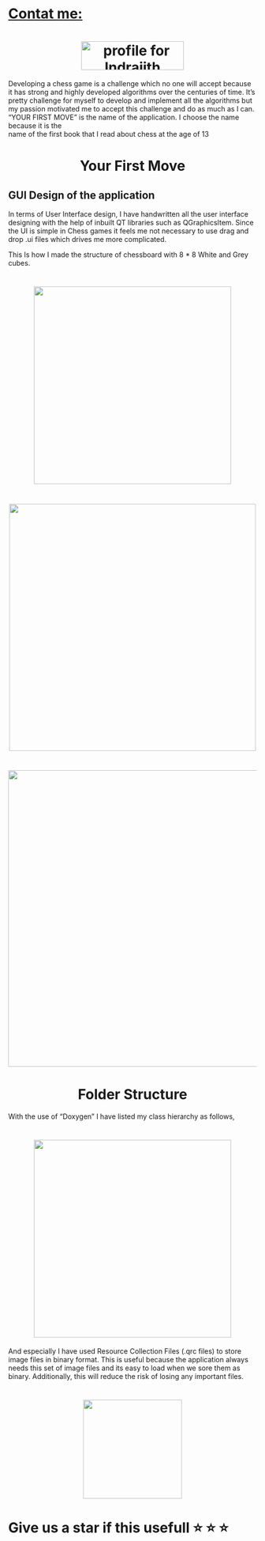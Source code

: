 # <a href="https://www.linkedin.com/in/indrajith-ekanayake/">Contat me:</a>
<h1 align="middle"><a href="https://stackexchange.com/users/11078123/indrajith-ekanayake"><img src="https://stackexchange.com/users/flair/11078123.png" width="208" height="58" alt="profile for Indrajith Ekanayake on Stack Exchange, a network of free, community-driven Q&amp;A sites" title="profile for Indrajith Ekanayake on Stack Exchange, a network of free, community-driven Q&amp;A sites" /></a></h1>
    
Developing a chess game is a challenge which no one will
accept because it has strong and highly developed algorithms over the centuries of
time. It’s pretty challenge for myself to develop and implement all the algorithms but
my passion motivated me to accept this challenge and do as much as I can. “YOUR
FIRST MOVE” is the name of the application. I choose the name because it is the    
name of the first book that I read about chess at the age of 13

<h1 align="middle">Your First Move</h1>
<h2>GUI Design of the application</h2>
In terms of User Interface design, I have handwritten all the user interface designing
with the help of inbuilt QT libraries such as QGraphicsItem. Since the UI is simple in
Chess games it feels me not necessary to use drag and drop .ui files which drives me
more complicated.

This Is how I made the structure of chessboard with 8 * 8 White and Grey cubes.

<h1 align="middle"><img align="center" src="https://github.com/Semicolon10/YourFirstMove/blob/master/screenshots/cubes.png" width="400"></h1>
<h1 align="middle"><img align="center" src="https://github.com/Semicolon10/YourFirstMove/blob/master/screenshots/first.png" width="500"></h1>
<h1 align="middle"><img align="center" src="https://github.com/Semicolon10/YourFirstMove/blob/master/screenshots/second%20screen.PNG" width="600"></h1>

<h1 align="middle">Folder Structure</h1>
With the use of “Doxygen” I have listed my class hierarchy as follows,
<h1 align="middle"><img align="center" src="https://github.com/Semicolon10/YourFirstMove/blob/master/screenshots/classes.jpg" width="400"></h1>

And especially I have used Resource Collection Files (.qrc files) to store image files in binary format. This is useful because the application always needs this set of image files and its easy to load when we sore them as binary. Additionally, this will reduce the risk of losing any important files.
<h1 align="middle"><img align="center" src="https://github.com/Semicolon10/YourFirstMove/blob/master/screenshots/resource.png"width="200" ></h1>

# Give us a star if this usefull :star:  :star:  :star:  
